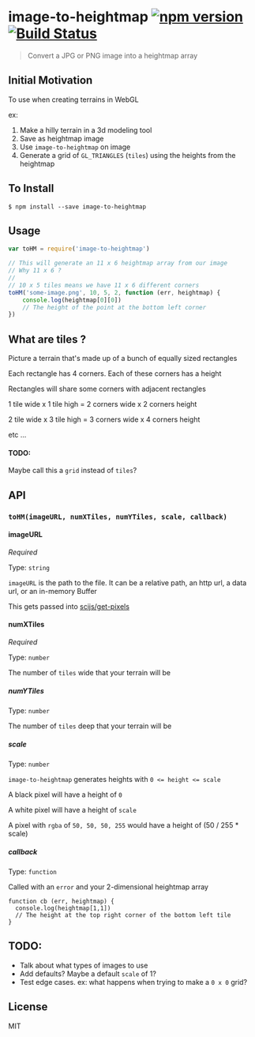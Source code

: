 image-to-heightmap [![npm version](https://badge.fury.io/js/image-to-heightmap.svg)](http://badge.fury.io/js/image-to-heightmap) [![Build Status](https://travis-ci.org/chinedufn/image-to-heightmap.svg?branch=master)](https://travis-ci.org/chinedufn/image-to-heightmap)
==================

> Convert a JPG or PNG image into a heightmap array

## Initial Motivation

To use when creating terrains in WebGL

ex:

1. Make a hilly terrain in a 3d modeling tool
2. Save as heightmap image
3. Use `image-to-heightmap` on image
4. Generate a grid of `GL_TRIANGLES` (`tiles`) using the heights from the heightmap

## To Install

```
$ npm install --save image-to-heightmap
```

## Usage

```js
var toHM = require('image-to-heightmap')

// This will generate an 11 x 6 heightmap array from our image
// Why 11 x 6 ?
//
// 10 x 5 tiles means we have 11 x 6 different corners
toHM('some-image.png', 10, 5, 2, function (err, heightmap) {
    console.log(heightmap[0][0])
    // The height of the point at the bottom left corner
})
```

## What are tiles ?

Picture a terrain that's made up of a bunch of equally sized rectangles

Each rectangle has 4 corners. Each of these corners has a height

Rectangles will share some corners with adjacent rectangles

1 tile wide x 1 tile high = 2 corners wide x 2 corners height

2 tile wide x 3 tile high = 3 corners wide x 4 corners height

etc ...

#### TODO:

Maybe call this a `grid` instead of `tiles`?

## API

### `toHM(imageURL, numXTiles, numYTiles, scale, callback)`

#### imageURL

*Required*

Type: `string`

`imageURL` is the path to the file. It can be a relative path, an http url, a data url, or an in-memory Buffer

This gets passed into [scijs/get-pixels](https://github.com/scijs/get-pixels#install)

#### numXTiles

*Required*

Type: `number`

The number of `tiles` wide that your terrain will be

##### numYTiles

Type: `number`

The number of `tiles` deep that your terrain will be

##### scale

Type: `number`

`image-to-heightmap` generates heights with `0 <= height <= scale`

A black pixel will have a height of `0`

A white pixel will have a height of `scale`

A pixel with `rgba` of `50, 50, 50, 255` would have a height of (50 / 255 * scale)

##### callback

Type: `function`

Called with an `error` and your 2-dimensional heightmap array
```
function cb (err, heightmap) {
  console.log(heightmap[1,1])
  // The height at the top right corner of the bottom left tile
}
```

## TODO:

- Talk about what types of images to use
- Add defaults? Maybe a default `scale` of 1?
- Test edge cases. ex: what happens when trying to make a `0 x 0` grid?

## License

MIT
